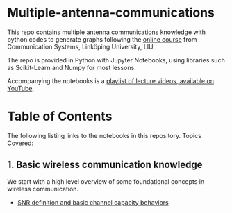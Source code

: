 # Multiple-antenna-communications
This repo contains multiple antenna communications knowledge with python codes to generate graphs following the [online course](https://www.youtube.com/playlist?list=PLTv48TzNRhaKz0C-dCAwimXSypV_5UTxg) from Communication Systems, Linköping University, LIU.

The repo is provided in Python with Jupyter Notebooks, using libraries such as Scikit-Learn and Numpy for most lessons.

Accompanying the notebooks is a [playlist of lecture videos, available on YouTube]((https://www.youtube.com/playlist?list=PLTv48TzNRhaKz0C-dCAwimXSypV_5UTxg)). 
# Table of Contents
The following listing links to the notebooks in this repository. Topics Covered:
## 1. Basic wireless communication knowledge
We start with a high level overview of some foundational concepts in wireless communication.
- [SNR definition and basic channel capacity behaviors](00_SNR.ipynb)

